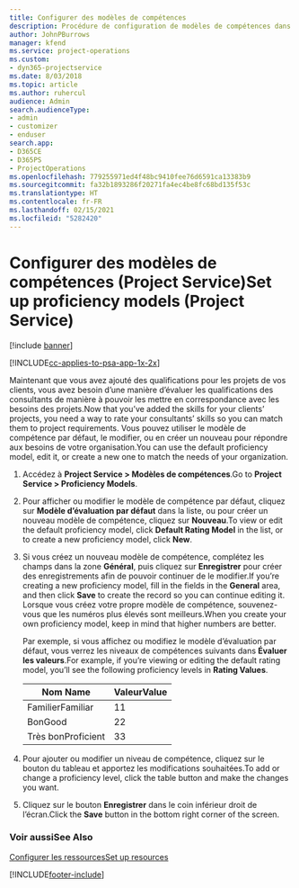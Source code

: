 ```yaml
---
title: Configurer des modèles de compétences
description: Procédure de configuration de modèles de compétences dans Project Service
author: JohnPBurrows
manager: kfend
ms.service: project-operations
ms.custom:
- dyn365-projectservice
ms.date: 8/03/2018
ms.topic: article
ms.author: ruhercul
audience: Admin
search.audienceType:
- admin
- customizer
- enduser
search.app:
- D365CE
- D365PS
- ProjectOperations
ms.openlocfilehash: 779255971ed4f48bc9410fee76d6591ca13383b9
ms.sourcegitcommit: fa32b1893286f20271fa4ec4be8fc68bd135f53c
ms.translationtype: HT
ms.contentlocale: fr-FR
ms.lasthandoff: 02/15/2021
ms.locfileid: "5282420"
---
```

# <a name="set-up-proficiency-models-project-service"></a><span data-ttu-id="9846c-103">Configurer des modèles de compétences (Project Service)</span><span class="sxs-lookup"><span data-stu-id="9846c-103">Set up proficiency models (Project Service)</span></span>

[!include [banner](../includes/psa-now-project-operations.md)]

[!INCLUDE[cc-applies-to-psa-app-1x-2x](../includes/cc-applies-to-psa-app-1x-2x.md)]

<span data-ttu-id="9846c-104">Maintenant que vous avez ajouté des qualifications pour les projets de vos clients, vous avez besoin d’une manière d’évaluer les qualifications des consultants de manière à pouvoir les mettre en correspondance avec les besoins des projets.</span><span class="sxs-lookup"><span data-stu-id="9846c-104">Now that you’ve added the skills for your clients’ projects, you need a way to rate your consultants’ skills so you can match them to project requirements.</span></span> <span data-ttu-id="9846c-105">Vous pouvez utiliser le modèle de compétence par défaut, le modifier, ou en créer un nouveau pour répondre aux besoins de votre organisation.</span><span class="sxs-lookup"><span data-stu-id="9846c-105">You can use the default proficiency model, edit it, or create a new one to match the needs of your organization.</span></span>  
  
1.  <span data-ttu-id="9846c-106">Accédez à **Project Service > Modèles de compétences**.</span><span class="sxs-lookup"><span data-stu-id="9846c-106">Go to **Project Service > Proficiency Models**.</span></span>  
  
2.  <span data-ttu-id="9846c-107">Pour afficher ou modifier le modèle de compétence par défaut, cliquez sur **Modèle d’évaluation par défaut** dans la liste, ou pour créer un nouveau modèle de compétence, cliquez sur **Nouveau**.</span><span class="sxs-lookup"><span data-stu-id="9846c-107">To view or edit the default proficiency model, click **Default Rating Model** in the list, or to create a new proficiency model, click **New**.</span></span>  
  
3.  <span data-ttu-id="9846c-108">Si vous créez un nouveau modèle de compétence, complétez les champs dans la zone **Général**, puis cliquez sur **Enregistrer** pour créer des enregistrements afin de pouvoir continuer de le modifier.</span><span class="sxs-lookup"><span data-stu-id="9846c-108">If you’re creating a new proficiency model, fill in the fields in the **General** area, and then click **Save** to create the record so you can continue editing it.</span></span> <span data-ttu-id="9846c-109">Lorsque vous créez votre propre modèle de compétence, souvenez-vous que les numéros plus élevés sont meilleurs.</span><span class="sxs-lookup"><span data-stu-id="9846c-109">When you create your own proficiency model, keep in mind that higher numbers are better.</span></span>  
  
     <span data-ttu-id="9846c-110">Par exemple, si vous affichez ou modifiez le modèle d’évaluation par défaut, vous verrez les niveaux de compétences suivants dans **Évaluer les valeurs**.</span><span class="sxs-lookup"><span data-stu-id="9846c-110">For example, if you’re viewing or editing the default rating model, you’ll see the following proficiency levels in **Rating Values**.</span></span>  
  
    |<span data-ttu-id="9846c-111">Nom </span><span class="sxs-lookup"><span data-stu-id="9846c-111">Name</span></span>|<span data-ttu-id="9846c-112">Valeur</span><span class="sxs-lookup"><span data-stu-id="9846c-112">Value</span></span>|  
    |----------|-----------|  
    |<span data-ttu-id="9846c-113">Familier</span><span class="sxs-lookup"><span data-stu-id="9846c-113">Familiar</span></span>|<span data-ttu-id="9846c-114">1</span><span class="sxs-lookup"><span data-stu-id="9846c-114">1</span></span>|  
    |<span data-ttu-id="9846c-115">Bon</span><span class="sxs-lookup"><span data-stu-id="9846c-115">Good</span></span>|<span data-ttu-id="9846c-116">2</span><span class="sxs-lookup"><span data-stu-id="9846c-116">2</span></span>|  
    |<span data-ttu-id="9846c-117">Très bon</span><span class="sxs-lookup"><span data-stu-id="9846c-117">Proficient</span></span>|<span data-ttu-id="9846c-118">3</span><span class="sxs-lookup"><span data-stu-id="9846c-118">3</span></span>|  
  
4.  <span data-ttu-id="9846c-119">Pour ajouter ou modifier un niveau de compétence, cliquez sur le bouton du tableau et apportez les modifications souhaitées.</span><span class="sxs-lookup"><span data-stu-id="9846c-119">To add or change a proficiency level, click the table button and make the changes you want.</span></span>  
  
5.  <span data-ttu-id="9846c-120">Cliquez sur le bouton **Enregistrer** dans le coin inférieur droit de l’écran.</span><span class="sxs-lookup"><span data-stu-id="9846c-120">Click the **Save** button in the bottom right corner of the screen.</span></span>  
  
### <a name="see-also"></a><span data-ttu-id="9846c-121">Voir aussi</span><span class="sxs-lookup"><span data-stu-id="9846c-121">See Also</span></span>  
 [<span data-ttu-id="9846c-122">Configurer les ressources</span><span class="sxs-lookup"><span data-stu-id="9846c-122">Set up resources</span></span>](../psa/set-up-resources.md)


[!INCLUDE[footer-include](../includes/footer-banner.md)]